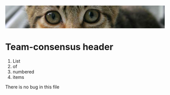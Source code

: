  ![banner](img/kitten.jpg)

 # Team-consensus header

1. List
1. of
1. numbered
1. items

<p>There is no bug in this file</p>
